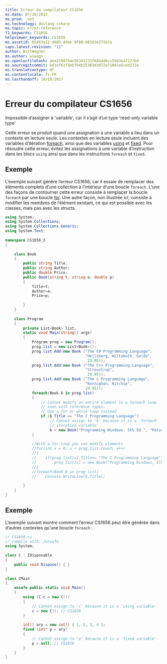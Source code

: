 ```yaml
---
title: Erreur du compilateur CS1656
ms.date: 07/20/2015
ms.prod: .net
ms.technology: devlang-csharp
ms.topic: error-reference
f1_keywords: CS1656
helpviewer_keywords: CS1656
ms.assetid: b5463a12-d685-4dae-9f88-08383e271b7a
caps.latest.revision: "11"
author: BillWagner
ms.author: wiwagn
ms.openlocfilehash: aee2198f54e5b341233f68bdd0cc5563ea7227bd
ms.sourcegitcommit: bd1ef61f4bb794b25383d3d72e71041a5ced172e
ms.translationtype: HT
ms.contentlocale: fr-FR
ms.lasthandoff: 10/18/2017
---
```

# <a name="compiler-error-cs1656"></a>Erreur du compilateur CS1656
Impossible d’assigner à 'variable', car il s’agit d’un type 'read-only variable type'  
  
 Cette erreur se produit quand une assignation à une variable a lieu dans un contexte en lecture seule. Les contextes en lecture seule incluent des variables d’itération [foreach](../../../csharp/language-reference/keywords/foreach-in.md), ainsi que des variables [using](../../../csharp/language-reference/keywords/using-statement.md) et [fixed](../../../csharp/language-reference/keywords/fixed-statement.md). Pour résoudre cette erreur, évitez les assignations à une variable d’instruction dans les blocs `using` ainsi que dans les instructions `foreach` et `fixed`.  
  
## <a name="example"></a>Exemple  
 L’exemple suivant génère l’erreur CS1656, car il essaie de remplacer des éléments complets d’une collection à l’intérieur d’une boucle `foreach`. L’une des façons de contourner cette erreur consiste à remplacer la boucle `foreach` par une boucle [for](../../../csharp/language-reference/keywords/for.md). Une autre façon, non illustrée ici, consiste à modifier les membres de l’élément existant, ce qui est possible avec les classes, mais pas avec les structs.  
  
```csharp  
using System;  
using System.Collections;  
using System.Collections.Generic;  
using System.Text;  
  
namespace CS1656_2  
{  
  
    class Book  
    {  
        public string Title;  
        public string Author;  
        public double Price;  
        public Book(string t, string a, double p)  
        {  
            Title=t;  
            Author=a;  
            Price=p;  
  
        }  
    }  
  
    class Program  
    {  
        private List<Book> list;  
        static void Main(string[] args)  
        {  
            Program prog = new Program();  
            prog.list = new List<Book>();  
            prog.list.Add(new Book ("The C# Programming Language",  
                                    "Hejlsberg, Wiltamuth, Golde",  
                                     29.95));  
            prog.list.Add(new Book ("The C++ Programming Language",  
                                    "Stroustrup",  
                                     29.95));  
            prog.list.Add(new Book ("The C Programming Language",  
                                    "Kernighan, Ritchie",  
                                    29.95));  
            foreach(Book b in prog.list)  
            {  
                // Cannot modify an entire element in a foreach loop   
                // even with reference types.  
                // Use a for or while loop instead  
                if (b.Title == "The C Programming Language")  
                    // Cannot assign to 'b' because it is a 'foreach   
                    // iteration variable'  
                    b = new Book("Programming Windows, 5th Ed.", "Petzold", 29.95); //CS1656  
            }  
  
            //With a for loop you can modify elements  
            //for(int x = 0; x < prog.list.Count; x++)  
            //{  
            //    if(prog.list[x].Title== "The C Programming Language")  
            //        prog.list[x] = new Book("Programming Windows, 5th Ed.", "Petzold", 29.95);  
            //}  
            //foreach(Book b in prog.list)  
            //    Console.WriteLine(b.Title);  
  
        }  
    }  
}  
```  
  
## <a name="example"></a>Exemple  
 L’exemple suivant montre comment l’erreur CS1656 peut être générée dans d’autres contextes qu’une boucle `foreach` :  
  
```csharp  
// CS1656.cs  
// compile with: /unsafe  
using System;  
  
class C : IDisposable  
{  
    public void Dispose() { }  
}  
  
class CMain  
{  
    unsafe public static void Main()  
    {  
        using (C c = new C())  
        {  
            // Cannot assign to 'c' because it is a 'using variable'  
            c = new C(); // CS1656  
        }  
  
        int[] ary = new int[] { 1, 2, 3, 4 };  
        fixed (int* p = ary)  
        {  
            // Cannot assign to 'p' because it is a 'fixed variable'  
            p = null; // CS1656  
        }  
    }  
}  
```
